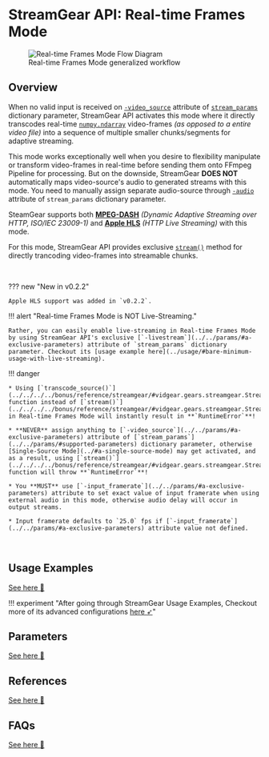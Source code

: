 <!--
===============================================
vidgear library source-code is deployed under the Apache 2.0 License:

Copyright (c) 2019 Abhishek Thakur(@abhiTronix) <abhi.una12@gmail.com>

Licensed under the Apache License, Version 2.0 (the "License");
you may not use this file except in compliance with the License.
You may obtain a copy of the License at

   http://www.apache.org/licenses/LICENSE-2.0

Unless required by applicable law or agreed to in writing, software
distributed under the License is distributed on an "AS IS" BASIS,
WITHOUT WARRANTIES OR CONDITIONS OF ANY KIND, either express or implied.
See the License for the specific language governing permissions and
limitations under the License.
===============================================
-->

# StreamGear API: Real-time Frames Mode


<figure>
  <img src="../../../../assets/images/streamgear_real.webp" loading="lazy" alt="Real-time Frames Mode Flow Diagram"/>
  <figcaption>Real-time Frames Mode generalized workflow</figcaption>
</figure>


## Overview

When no valid input is received on [`-video_source`](../../params/#a-exclusive-parameters) attribute of [`stream_params`](../../params/#supported-parameters) dictionary parameter, StreamGear API activates this mode where it directly transcodes real-time [`numpy.ndarray`](https://numpy.org/doc/1.18/reference/generated/numpy.ndarray.html#numpy-ndarray) video-frames _(as opposed to a entire video file)_ into a sequence of multiple smaller chunks/segments for adaptive streaming. 

This mode works exceptionally well when you desire to flexibility manipulate or transform video-frames in real-time before sending them onto FFmpeg Pipeline for processing. But on the downside, StreamGear **DOES NOT** automatically maps video-source's audio to generated streams with this mode. You need to manually assign separate audio-source through [`-audio`](../../params/#a-exclusive-parameters) attribute of `stream_params` dictionary parameter.

SteamGear supports both [**MPEG-DASH**](https://www.encoding.com/mpeg-dash/) _(Dynamic Adaptive Streaming over HTTP, ISO/IEC 23009-1)_  and [**Apple HLS**](https://developer.apple.com/documentation/http_live_streaming) _(HTTP Live Streaming)_ with this mode.

For this mode, StreamGear API provides exclusive [`stream()`](../../../../bonus/reference/streamgear/#vidgear.gears.streamgear.StreamGear.stream) method for directly trancoding video-frames into streamable chunks. 

&emsp;

??? new "New in v0.2.2" 

    Apple HLS support was added in `v0.2.2`.


!!! alert "Real-time Frames Mode is NOT Live-Streaming."

    Rather, you can easily enable live-streaming in Real-time Frames Mode by using StreamGear API's exclusive [`-livestream`](../../params/#a-exclusive-parameters) attribute of `stream_params` dictionary parameter. Checkout its [usage example here](../usage/#bare-minimum-usage-with-live-streaming).


!!! danger 

    * Using [`transcode_source()`](../../../../bonus/reference/streamgear/#vidgear.gears.streamgear.StreamGear.transcode_source) function instead of [`stream()`](../../../../bonus/reference/streamgear/#vidgear.gears.streamgear.StreamGear.stream) in Real-time Frames Mode will instantly result in **`RuntimeError`**!

    * **NEVER** assign anything to [`-video_source`](../../params/#a-exclusive-parameters) attribute of [`stream_params`](../../params/#supported-parameters) dictionary parameter, otherwise [Single-Source Mode](../#a-single-source-mode) may get activated, and as a result, using [`stream()`](../../../../bonus/reference/streamgear/#vidgear.gears.streamgear.StreamGear.stream) function will throw **`RuntimeError`**!

    * You **MUST** use [`-input_framerate`](../../params/#a-exclusive-parameters) attribute to set exact value of input framerate when using external audio in this mode, otherwise audio delay will occur in output streams.

    * Input framerate defaults to `25.0` fps if [`-input_framerate`](../../params/#a-exclusive-parameters) attribute value not defined. 


&thinsp;

## Usage Examples

<div>
<a href="../usage/">See here 🚀</a>
</div>

!!! experiment "After going through StreamGear Usage Examples, Checkout more of its advanced configurations [here ➶](../../../help/streamgear_ex/)"


## Parameters

<div>
<a href="../../params/">See here 🚀</a>
</div>

## References

<div>
<a href="../../../../bonus/reference/streamgear/">See here 🚀</a>
</div>


## FAQs

<div>
<a href="../../../../help/streamgear_faqs/">See here 🚀</a>
</div>

&thinsp;